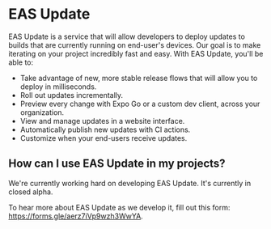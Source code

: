 # EAS Update

EAS Update is a service that will allow developers to deploy updates to builds that are currently running on end-user's devices. Our goal is to make iterating on your project incredibly fast and easy. With EAS Update, you'll be able to:

- Take advantage of new, more stable release flows that will allow you to deploy in milliseconds.
- Roll out updates incrementally.
- Preview every change with Expo Go or a custom dev client, across your organization.
- View and manage updates in a website interface.
- Automatically publish new updates with CI actions.
- Customize when your end-users receive updates.

## How can I use EAS Update in my projects?

We're currently working hard on developing EAS Update. It's currently in closed alpha.

To hear more about EAS Update as we develop it, fill out this form: https://forms.gle/aerz7iVp9wzh3WwYA.

